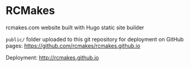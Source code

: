 # RCMakes

rcmakes.com website built with Hugo static site builder

`public/` folder uploaded to this git repository for deployment on GitHub pages: https://github.com/rcmakes/rcmakes.github.io

Deployment: http://rcmakes.github.io